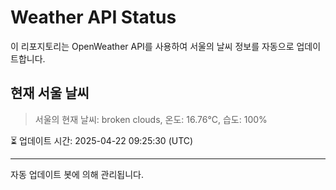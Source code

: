 
# Weather API Status

이 리포지토리는 OpenWeather API를 사용하여 서울의 날씨 정보를 자동으로 업데이트합니다.

## 현재 서울 날씨
> 서울의 현재 날씨: broken clouds, 온도: 16.76°C, 습도: 100%

⏳ 업데이트 시간: 2025-04-22 09:25:30 (UTC)

---
자동 업데이트 봇에 의해 관리됩니다.

